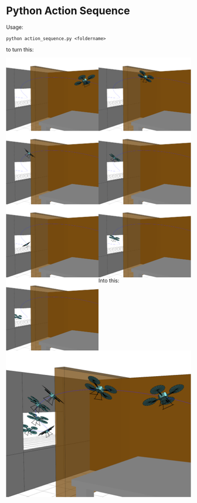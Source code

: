 # Python Action Sequence

Usage:

	python action_sequence.py <foldername>

to turn this:

<img src="https://raw.githubusercontent.com/rdeits/action-sequence/master/samples/1.png" style="width:50%;float:left"> <img src="https://raw.githubusercontent.com/rdeits/action-sequence/master/samples/2.png" style="width:50%;float:left">
<img src="https://raw.githubusercontent.com/rdeits/action-sequence/master/samples/3.png" style="width:50%;float:left"> <img src="https://raw.githubusercontent.com/rdeits/action-sequence/master/samples/4.png" style="width:50%;float:left">
<img src="https://raw.githubusercontent.com/rdeits/action-sequence/master/samples/5.png" style="width:50%;float:left"> <img src="https://raw.githubusercontent.com/rdeits/action-sequence/master/samples/6.png" style="width:50%;float:left">
<img src="https://raw.githubusercontent.com/rdeits/action-sequence/master/samples/7.png" style="width:50%;float:left">

Into this:

<img src="https://raw.githubusercontent.com/rdeits/action-sequence/master/samples/out.png" style="width:100%;float:left">
